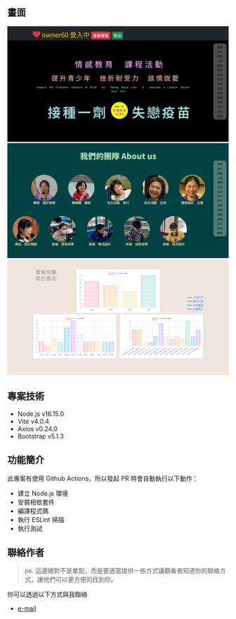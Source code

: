 ## 畫面

![範例圖片 1](/project-VLLV/ReadMe-imgs/ReadMe-1.png)
![範例圖片 2](/project-VLLV/ReadMe-imgs/ReadMe-2.png)
![範例圖片 3](/project-VLLV/ReadMe-imgs/ReadMe-3.png)

## 專案技術

- Node.js v16.15.0
- Vite v4.0.4
- Axios v0.24.0
- Bootstrap v5.1.3

## 功能簡介

此專案有使用 Github Actions，所以發起 PR 時會自動執行以下動作：

- 建立 Node.js 環境
- 安裝相依套件
- 編譯程式碼
- 執行 ESLint 掃描
- 執行測試

## 聯絡作者

> ps. 這邊絕對不是業配，而是要適當提供一些方式讓觀看者知道你的聯絡方式，讓他們可以更方便的找到你。

你可以透過以下方式與我聯絡

- [e-mail](cloud2winnyanne@gmail.com)

